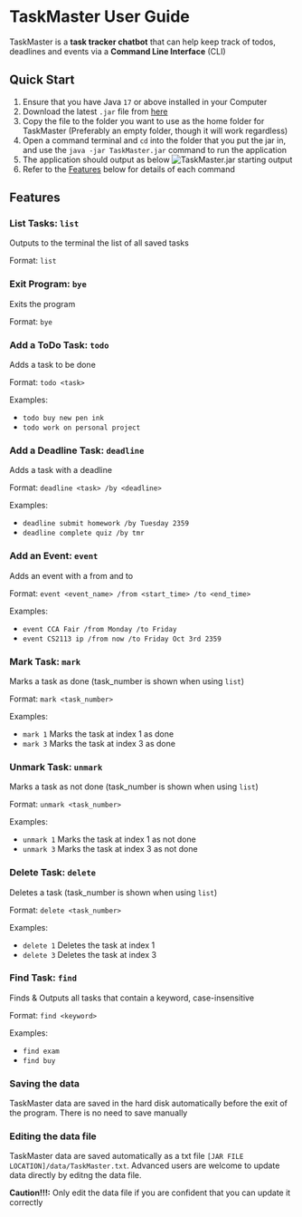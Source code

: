 # TaskMaster User Guide

TaskMaster is a **task tracker chatbot** that can help keep track of todos, deadlines and events via a **Command Line Interface** (CLI)

## Quick Start

1. Ensure that you have Java `17` or above installed in your Computer
2. Download the latest `.jar` file from [here](https://github.com/Emannuel-Tan/ip)
3. Copy the file to the folder you want to use as the home folder for TaskMaster (Preferably an empty folder, though it will work regardless)
4. Open a command terminal and `cd` into the folder that you put the jar in, and use the `java -jar TaskMaster.jar` command to run the application
5. The application should output as below
   ![TaskMaster.jar starting output](https://drive.google.com/file/d/1Z88n2QZS0e9eQDB2yn_SQsxwarbrfNHf/view?usp=sharing)
6. Refer to the [Features](#features) below for details of each command


## Features

### List Tasks: ```list```
Outputs to the terminal the list of all saved tasks

Format: ```list```

### Exit Program: ```bye```
Exits the program 

Format: ```bye```

### Add a ToDo Task: ```todo```
Adds a task to be done

Format: ```todo <task>```

Examples: 
- ```todo buy new pen ink``` 
- ```todo work on personal project```

### Add a Deadline Task: ```deadline```
Adds a task with a deadline

Format: ```deadline <task> /by <deadline>```

Examples:
- ```deadline submit homework /by Tuesday 2359```
- ```deadline complete quiz /by tmr```

### Add an Event: ```event```
Adds an event with a from and to

Format: ```event <event_name> /from <start_time> /to <end_time>```

Examples:
- ```event CCA Fair /from Monday /to Friday```
- ```event CS2113 ip /from now /to Friday Oct 3rd 2359```

### Mark Task: ```mark```
Marks a task as done (task_number is shown when using `list`)

Format: ```mark <task_number>```

Examples:
- ```mark 1``` Marks the task at index 1 as done 
- ```mark 3``` Marks the task at index 3 as done

### Unmark Task: ```unmark```
Marks a task as not done (task_number is shown when using `list`)

Format: ```unmark <task_number>```

Examples:
- ```unmark 1``` Marks the task at index 1 as not done
- ```unmark 3``` Marks the task at index 3 as not done

### Delete Task: ```delete```
Deletes a task (task_number is shown when using `list`)

Format: ```delete <task_number>```

Examples:
- ```delete 1``` Deletes the task at index 1
- ```delete 3``` Deletes the task at index 3

### Find Task: ```find```
Finds & Outputs all tasks that contain a keyword, case-insensitive

Format: ```find <keyword>```

Examples:
- ```find exam```
- ```find buy```

### Saving the data
TaskMaster data are saved in the hard disk automatically before the exit of the program. There is no need to save manually

### Editing the data file
TaskMaster data are saved automatically as a txt file `[JAR FILE LOCATION]/data/TaskMaster.txt`. Advanced users are welcome to update data directly by editng the data file.

**Caution!!!:** Only edit the data file if you are confident that you can update it correctly
